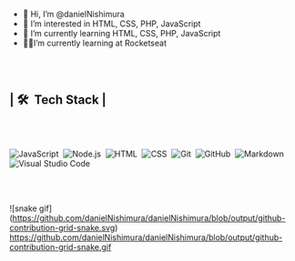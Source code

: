 - 👋 Hi, I’m @danielNishimura
- 👀 I’m interested in HTML, CSS, PHP, JavaScript
- 🌱 I’m currently learning  HTML, CSS, PHP, JavaScript
- 👨‍🎓I’m currently learning at Rocketseat

<br><br>

## | 🛠 &nbsp;Tech Stack | ##

<br><br>

![JavaScript](https://img.shields.io/badge/-JavaScript-05122A?style=flat&logo=javascript)&nbsp;
![Node.js](https://img.shields.io/badge/-Node.js-05122A?style=flat&logo=node.js)&nbsp;
![HTML](https://img.shields.io/badge/-HTML-05122A?style=flat&logo=HTML5)&nbsp;
![CSS](https://img.shields.io/badge/-CSS-05122A?style=flat&logo=CSS3&logoColor=1572B6)&nbsp;
![Git](https://img.shields.io/badge/-Git-05122A?style=flat&logo=git)&nbsp;
![GitHub](https://img.shields.io/badge/-GitHub-05122A?style=flat&logo=github)&nbsp;
![Markdown](https://img.shields.io/badge/-Markdown-05122A?style=flat&logo=markdown)&nbsp;
![Visual Studio Code](https://img.shields.io/badge/-Visual%20Studio%20Code-05122A?style=flat&logo=visual-studio-code&logoColor=007ACC)&nbsp;

<br><br>



<!---
danielNishimura/danielNishimura is a ✨ special ✨ repository because its `README.md` (this file) appears on your GitHub profile.
You can click the Preview link to take a look at your changes.
--->

![snake gif]
(https://github.com/danielNishimura/danielNishimura/blob/output/github-contribution-grid-snake.svg)
https://github.com/danielNishimura/danielNishimura/blob/output/github-contribution-grid-snake.gif
